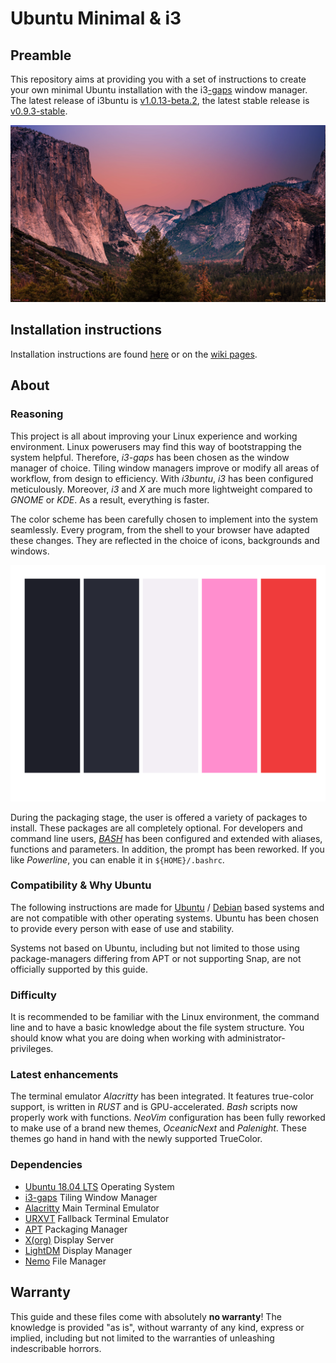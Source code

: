 # Ubuntu Minimal & i3

[//]: # (Serves an overview of i3buntu)
[//]: # (version 1.1.13)

## Preamble

This repository aims at providing you with a set of instructions to create your own minimal Ubuntu installation with the i3[-gaps](https://github.com/Airblader/i3) window manager. The latest release of i3buntu is [v1.0.13-beta.2](https://github.com/aendeavor/i3buntu/releases/tag/v1.0.13-beta.2), the latest stable release is [v0.9.3-stable](https://github.com/aendeavor/i3buntu/releases/tag/v0.9.3-stable).

[![Desktop Theme](resources/doc/desktop_theme.png)](https://reddit.com/r/unixporn/)

## Installation instructions

Installation instructions are found [here](./INSTALL.md) or on the [wiki pages](https://github.com/aendeavor/i3buntu/wiki).

## About

### Reasoning

This project is all about improving your Linux experience and working environment. Linux powerusers may find this way of bootstrapping the system helpful. Therefore, _i3-gaps_ has been chosen as the window manager of choice. Tiling window managers improve or modify all areas of workflow, from design to efficiency. With _i3buntu_, _i3_ has been configured meticulously. Moreover, _i3_ and _X_ are much more lightweight compared to _GNOME_ or _KDE_. As a result, everything is faster.

The color scheme has been carefully chosen to implement into the system seamlessly. Every program, from the shell to your browser have adapted these changes. They are reflected in the choice of icons, backgrounds and windows.

![Color scheme](resources/design/color_palette.svg)

During the packaging stage, the user is offered a variety of packages to install. These packages are all completely optional. For developers and command line users, _[BASH](https://en.wikipedia.org/wiki/Bash_%28Unix_shell%29)_ has been configured and extended with aliases, functions and parameters. In addition, the prompt has been reworked. If you like _Powerline_, you can enable it in `${HOME}/.bashrc`.

### Compatibility & Why Ubuntu

The following instructions are made for [Ubuntu](https://wiki.archlinux.org/index.php/Arch_compared_to_other_distributions#Ubuntu) / [Debian](https://wiki.archlinux.org/index.php/Arch_compared_to_other_distributions#General) based systems and are not compatible with other operating systems. Ubuntu has been chosen to provide every person with ease of use and stability.

Systems not based on Ubuntu, including but not limited to those using package-managers differing from APT or not supporting Snap, are not officially supported by this guide.

### Difficulty

It is recommended to be familiar with the Linux environment, the command line and to have a basic knowledge about the file system structure. You should know what you are doing when working with administrator-privileges.

### Latest enhancements

The terminal emulator _Alacritty_ has been integrated. It features true-color support, is written in _RUST_ and is GPU-accelerated. _Bash_ scripts now properly work with functions. _NeoVim_ configuration has been fully reworked to make use of a brand new themes, _OceanicNext_ and _Palenight_. These themes go hand in hand with the newly supported TrueColor.

### Dependencies

* [Ubuntu 18.04 LTS](https://en.wikipedia.org/wiki/Ubuntu) Operating System
* [i3-gaps](https://github.com/Airblader/i3) Tiling Window Manager
* [Alacritty](https://github.com/alacritty/alacritty) Main Terminal Emulator
* [URXVT](https://wiki.archlinux.org/index.php/Rxvt-unicode) Fallback Terminal Emulator
* [APT](https://en.wikipedia.org/wiki/APT_(software)) Packaging Manager
* [X(org)](https://wiki.archlinux.org/index.php/Xorg) Display Server
* [LightDM](https://wiki.archlinux.org/index.php/LightDM) Display Manager
* [Nemo](https://wiki.archlinux.org/index.php/Nemo) File Manager

## Warranty

This guide and these files come with absolutely **no warranty**! The knowledge is provided "as is", without warranty of any kind, express or implied, including but not limited to the warranties of unleashing indescribable horrors.
